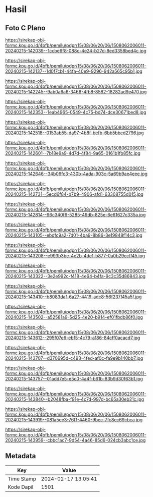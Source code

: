 # Hasil

## Foto C Plano

https://sirekap-obj-formc.kpu.go.id/4bfb/pemilu/pdpr/15/08/06/20/06/1508062006011-20240215-142039--1ccbe6f8-088c-4e24-b27d-8ed3358bed4c.jpg

https://sirekap-obj-formc.kpu.go.id/4bfb/pemilu/pdpr/15/08/06/20/06/1508062006011-20240215-142137--1d0f7cb1-44fa-40e9-9296-942a565c95b1.jpg

https://sirekap-obj-formc.kpu.go.id/4bfb/pemilu/pdpr/15/08/06/20/06/1508062006011-20240215-142245--9ab0a6a6-3466-4fb8-8582-18282ad9e470.jpg

https://sirekap-obj-formc.kpu.go.id/4bfb/pemilu/pdpr/15/08/06/20/06/1508062006011-20240215-142353--1eab4965-0549-4c75-bd74-dce30671bed8.jpg

https://sirekap-obj-formc.kpu.go.id/4bfb/pemilu/pdpr/15/08/06/20/06/1508062006011-20240215-142518--0153ab55-da97-4b8f-befb-6bb5bbcd2796.jpg

https://sirekap-obj-formc.kpu.go.id/4bfb/pemilu/pdpr/15/08/06/20/06/1508062006011-20240215-142601--7b18e9a9-4d7d-4f84-9a65-0161b1fb85fc.jpg

https://sirekap-obj-formc.kpu.go.id/4bfb/pemilu/pdpr/15/08/06/20/06/1508062006011-20240215-142646--34b06fc3-430b-4ada-903c-5a69b9ae4eee.jpg

https://sirekap-obj-formc.kpu.go.id/4bfb/pemilu/pdpr/15/08/06/20/06/1508062006011-20240215-142731--5ecd6f84-b7b9-4906-afd1-63308755d015.jpg

https://sirekap-obj-formc.kpu.go.id/4bfb/pemilu/pdpr/15/08/06/20/06/1508062006011-20240215-142814--96c340f6-5285-49db-825e-6e61627c335a.jpg

https://sirekap-obj-formc.kpu.go.id/4bfb/pemilu/pdpr/15/08/06/20/06/1508062006011-20240215-143105--ebdfc9a2-7d01-4ba9-8b86-3e19848f14c3.jpg

https://sirekap-obj-formc.kpu.go.id/4bfb/pemilu/pdpr/15/08/06/20/06/1508062006011-20240215-143208--e993b3be-4e2b-4de1-b877-0a0b29ecff45.jpg

https://sirekap-obj-formc.kpu.go.id/4bfb/pemilu/pdpr/15/08/06/20/06/1508062006011-20240215-143322--3e2e992c-f418-4e64-b4fa-9c3c35d86843.jpg

https://sirekap-obj-formc.kpu.go.id/4bfb/pemilu/pdpr/15/08/06/20/06/1508062006011-20240215-143410--b8083daf-6a27-4419-adc8-56f237f45a5f.jpg

https://sirekap-obj-formc.kpu.go.id/4bfb/pemilu/pdpr/15/08/06/20/06/1508062006011-20240215-143502--a52581a9-5d25-4e20-b914-ef01fbdb86f0.jpg

https://sirekap-obj-formc.kpu.go.id/4bfb/pemilu/pdpr/15/08/06/20/06/1508062006011-20240215-143612--295f07e6-ebf5-4c79-a186-84cff0acacd7.jpg

https://sirekap-obj-formc.kpu.go.id/4bfb/pemilu/pdpr/15/08/06/20/06/1508062006011-20240215-143707--d370695d-c493-4fed-af0c-fa9e9b140bb7.jpg

https://sirekap-obj-formc.kpu.go.id/4bfb/pemilu/pdpr/15/08/06/20/06/1508062006011-20240215-143757--01add7e5-e5c0-4a4f-b61b-83b9d30f63b1.jpg

https://sirekap-obj-formc.kpu.go.id/4bfb/pemilu/pdpr/15/08/06/20/06/1508062006011-20240215-143840--b2048fba-f91e-4c7d-997d-bc65a30eb21c.jpg

https://sirekap-obj-formc.kpu.go.id/4bfb/pemilu/pdpr/15/08/06/20/06/1508062006011-20240215-143919--081a5ee3-76f1-4460-9bec-7fc8ec69cbca.jpg

https://sirekap-obj-formc.kpu.go.id/4bfb/pemilu/pdpr/15/08/06/20/06/1508062006011-20240215-143959--cbbc1ac7-9d54-4a46-85d6-024cb3abc1ce.jpg


## Metadata

| Key        | Value               |
| ---------- | ------------------- |
| Time Stamp | 2024-02-17 13:05:41 |
| Kode Dapil | 1501                |



